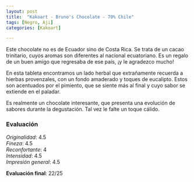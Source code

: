 ```yaml
---
layout: post
title:  "Kakoart - Bruno's Chocolate - 70% Chile"
tags: [Negro, Aji] 
categories: [Kakoart]

---
```


Este chocolate no es de Ecuador sino de Costa Rica. Se trata de un cacao trinitario, cuyos aromas son diferentes al nacional ecuatoriano. Es un regalo de un buen amigo que regresaba de ese país, ¡y le agradezco mucho!

En esta tableta encontramos un lado herbal que extrañamente recuerda a hierbas provenzales, con un fondo amaderado y toques de eucalipto. Estos son acentuados por el pimiento, que se siente más al final y cuyo sabor se extiende en el paladar.

Es realmente un chocolate interesante, que presenta una evolución de sabores durante la degustación. Tal vez le falte un toque cálido.


### Evaluación

_Originalidad_: 4.5  
_Fineza_: 4.5  
_Reconfortante_: 4  
_Intensidad_: 4.5  
_Impresión general_: 4.5

**Evaluación final**: 22/25
